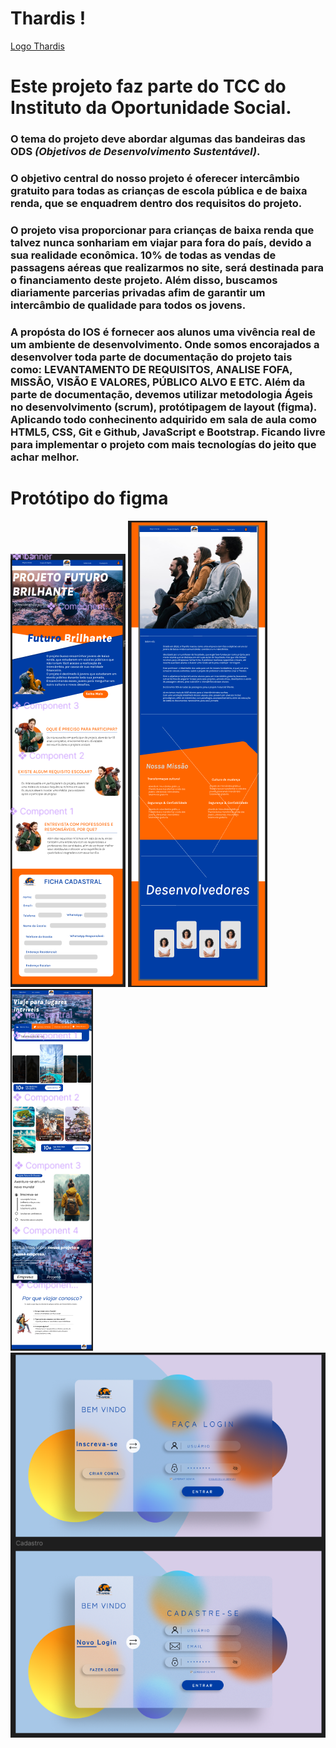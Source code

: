 # Thardis ! 
[Logo Thardis](<assets/IMG/projetoFuturo/logo thardiss.png>)

# Este projeto faz parte do TCC do Instituto da Oportunidade Social.

### O tema do projeto deve abordar algumas das bandeiras das ODS *(Objetivos de Desenvolvimento Sustentável)*. 
### O objetivo central do nosso projeto é oferecer intercâmbio gratuito para todas as crianças de escola pública e de baixa renda, que se enquadrem dentro dos requisitos do projeto.

### O projeto visa proporcionar para crianças de baixa renda que talvez nunca sonhariam em viajar para fora do país, devido a sua realidade econômica.  10% de todas as vendas de passagens aéreas que realizarmos no site, será destinada para o financiamento  deste projeto. Além disso, buscamos diariamente parcerias privadas afim de garantir um intercâmbio de qualidade para todos os jovens. 

### A propósta do IOS é fornecer aos alunos uma vivência real de um ambiente de desenvolvimento. Onde somos encorajados a desenvolver toda parte de documentação do projeto tais como: LEVANTAMENTO DE REQUISITOS, ANALISE FOFA, MISSÃO, VISÃO E VALORES, PÚBLICO ALVO E ETC. Além da parte de documentação, devemos utilizar metodologia Ágeis no desenvolvimento (scrum), protótipagem de layout (figma). Aplicando todo conhecinento adquirido em sala de aula como HTML5, CSS, Git e Github, JavaScript e Bootstrap. Ficando livre para implementar o projeto com mais tecnologías do jeito que achar melhor.  

<!-- # ENVOLVIDOS NO PROJETO :  -->


# Protótipo do figma 

![Página Projeto Futuro Brilhante ](assets/IMG/projetoFuturo/Figma/Projeto_futuro_brilhante.png) ![Pagina sobre](assets/IMG/projetoFuturo/Figma/SobreNos.png) ![Home Page](assets/IMG/projetoFuturo/Figma/HomePage.png) ![Página de Login e Cadastre-se](assets/IMG/projetoFuturo/Figma/Login.png)